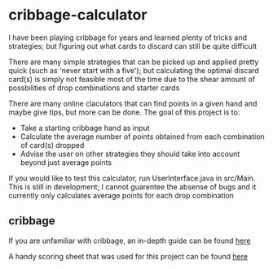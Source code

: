 # cribbage-calculator

I have been playing cribbage for years and learned plenty of tricks and strategies; but figuring out what cards to discard can still be quite difficult

There are many simple strategies that can be picked up and applied pretty quick (such as 'never start with a five'); but calculating the optimal discard card(s) is simply not feasible most of the time due to the shear amount of possbilities of drop combinations and starter cards

There are many online claculators that can find points in a given hand and maybe give tips, but more can be done. The goal of this project is to:
* Take a starting cribbage hand as input
* Calculate the average number of points obtained from each combination of card(s) dropped
* Advise the user on other strategies they should take into account beyond just average points

If you would like to test this calculator, run UserInterface.java in src/Main. This is still in development; I cannot guarentee the absense of bugs and it currently only calculates average points for each drop combination

## cribbage ##

If you are unfamiliar with cribbage, an in-depth guide can be found [here](https://bicyclecards.com/how-to-play/cribbage/)

A handy scoring sheet that was used for this project can be found [here](https://i.pinimg.com/originals/f8/c8/82/f8c8821f3094d75847767e61bc54319d.png)
